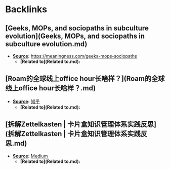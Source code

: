 
# Backlinks
## [Geeks, MOPs, and sociopaths in subculture evolution](Geeks, MOPs, and sociopaths in subculture evolution.md)
- **[Source](Source.md):** https://meaningness.com/geeks-mops-sociopaths
    - **[Related to](Related to.md):**

## [Roam的全球线上office hour长啥样？](Roam的全球线上office hour长啥样？.md)
- **[Source](Source.md):** [知乎](https://zhuanlan.zhihu.com/p/165502359)
    - **[Related to](Related to.md):**

## [拆解Zettelkasten | 卡片盒知识管理体系实践反思](拆解Zettelkasten | 卡片盒知识管理体系实践反思.md)
- **[Source](Source.md):** [Medium](https://medium.com/@gaoflynn/%E6%8B%86%E8%A7%A3zettelkasten-%E5%8D%A1%E7%89%87%E7%9B%92%E7%9F%A5%E8%AF%86%E7%AE%A1%E7%90%86%E4%BD%93%E7%B3%BB%E5%AE%9E%E8%B7%B5%E5%8F%8D%E6%80%9D-5853887d6386)
    - **[Related to](Related to.md):**

